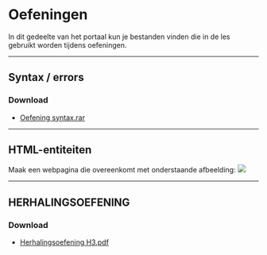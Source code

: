 # Oefeningen

In dit gedeelte van het portaal kun je bestanden vinden die in de les gebruikt worden tijdens oefeningen.

---
Syntax / errors
---

### Download
*   <a href="https://elo.kw1c.nl/CMS/Studie/811%20ICT-Academie/811%20VakkenInhoud/%5BB.14%20HTM%5D%20HTMLCSS/Productie/04.%20Aanvullend/Les%204/Oefening%20syntax.rar" target="_blank">Oefening syntax.rar</a>

---
HTML-entiteiten
---
Maak een webpagina die overeenkomt met onderstaande afbeelding:
<img src="https://elo.kw1c.nl/CMS/Studie/811%20ICT-Academie/811%20VakkenInhoud/%5BB.14%20HTM%5D%20HTMLCSS/Productie/02.%20Opdrachten/Hoofdstuk%203/Resources/Les%2010.jpg">

---
HERHALINGSOEFENING
---

### Download
*   <a href="https://elo.kw1c.nl/CMS/Studie/811%20ICT-Academie/811%20VakkenInhoud/%5BB.14%20HTM%5D%20HTMLCSS/Productie/02.%20Opdrachten/Hoofdstuk%203/Herhalingsopdracht.pdf" target="_blank">Herhalingsoefening H3.pdf</a>
